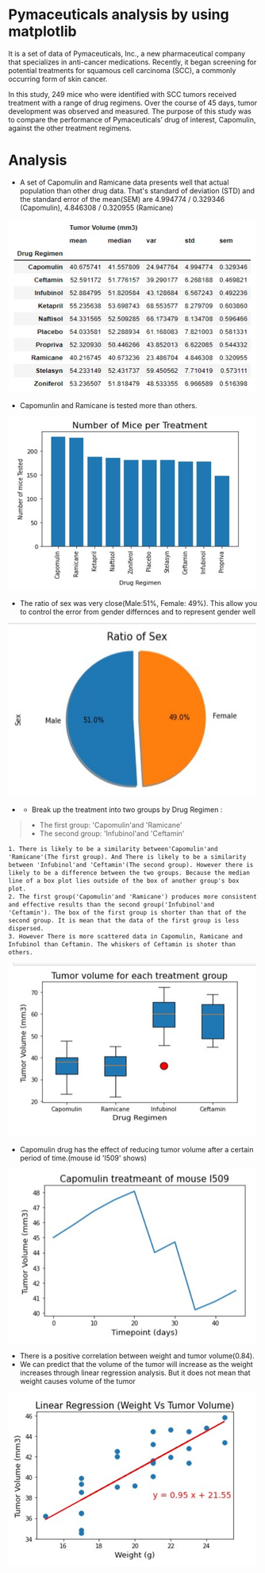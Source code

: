# Pymaceuticals analysis by using matplotlib
It is a set of data of Pymaceuticals, Inc., a new pharmaceutical company that specializes in anti-cancer medications. Recently, it began screening for potential treatments for squamous cell carcinoma (SCC), a commonly occurring form of skin cancer.

In this study, 249 mice who were identified with SCC tumors received treatment with a range of drug regimens. Over the course of 45 days, tumor development was observed and measured. The purpose of this study was to compare the performance of Pymaceuticals’ drug of interest, Capomulin, against the other treatment regimens.

# Analysis
- A set of Capomulin and Ramicane data presents well that actual population than other drug data. That's standard of deviation (STD) and the standard error of the mean(SEM) are 4.994774 / 0.329346 (Capomulin), 4.846308 / 0.320955 (Ramicane)

<img
  src="image\avg_std.jpg"
  width="500"
  height="350"
/>

- Capomunlin and Ramicane is tested more than others.

<img
  src="image\test_number.jpg"
  width="500"
  height="350"
/>

- The ratio of sex was very close(Male:51%, Female: 49%). This allow you to control the error from gender differnces and to represent gender well

<img
  src="image\sex.jpg"
  width="500"
  height="350"
/>

- - Break up the treatment into two groups by Drug Regimen :
> + The first group: 'Capomulin'and 'Ramicane'
> + The second group: 'Infubinol'and 'Ceftamin'

    1. There is likely to be a similarity between'Capomulin'and 'Ramicane'(The first group). And There is likely to be a similarity between 'Infubinol'and 'Ceftamin'(The second group). However there is likely to be a difference between the two groups. Because the median line of a box plot lies outside of the box of another group's box plot.   
    2. The first group('Capomulin'and 'Ramicane') produces more consistent and effective results than the second group('Infubinol'and 'Ceftamin'). The box of the first group is shorter than that of the second group. It is mean that the data of the first group is less dispersed.   
    3. However There is more scattered data in Capomulin, Ramicane and Infubinol than Ceftamin. The whiskers of Ceftamin is shoter than others.

<img
  src="image\box.jpg"
  width="500"
  height="350"
/>    

- Capomulin drug has the effect of reducing tumor volume after a certain period of time.(mouse id 'l509' shows)

<img
  src="image\time.jpg"
  width="500"
  height="350"
/>   

- There is a positive correlation between weight and tumor volume(0.84).
- We can predict that the volume of the tumor will increase as the weight increases through linear regression analysis. But it does not mean that weight causes volume of the tumor

<img
  src="image\linear.jpg"
  width="500"
  height="350"
/>  